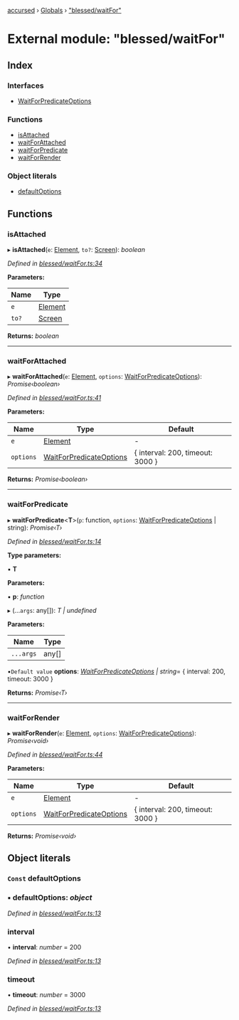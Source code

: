 [accursed](../README.md) › [Globals](../globals.md) › ["blessed/waitFor"](_blessed_waitfor_.md)

# External module: "blessed/waitFor"

## Index

### Interfaces

* [WaitForPredicateOptions](../interfaces/_blessed_waitfor_.waitforpredicateoptions.md)

### Functions

* [isAttached](_blessed_waitfor_.md#isattached)
* [waitForAttached](_blessed_waitfor_.md#waitforattached)
* [waitForPredicate](_blessed_waitfor_.md#waitforpredicate)
* [waitForRender](_blessed_waitfor_.md#waitforrender)

### Object literals

* [defaultOptions](_blessed_waitfor_.md#const-defaultoptions)

## Functions

###  isAttached

▸ **isAttached**(`e`: [Element](../interfaces/_jsx_types_.__global.jsx.element.md), `to?`: [Screen](../classes/_declarations_blessed_d_.widgets.screen.md)): *boolean*

*Defined in [blessed/waitFor.ts:34](https://github.com/cancerberoSgx/accursed/blob/468bf3c/src/blessed/waitFor.ts#L34)*

**Parameters:**

Name | Type |
------ | ------ |
`e` | [Element](../interfaces/_jsx_types_.__global.jsx.element.md) |
`to?` | [Screen](../classes/_declarations_blessed_d_.widgets.screen.md) |

**Returns:** *boolean*

___

###  waitForAttached

▸ **waitForAttached**(`e`: [Element](../interfaces/_jsx_types_.__global.jsx.element.md), `options`: [WaitForPredicateOptions](../interfaces/_blessed_waitfor_.waitforpredicateoptions.md)): *Promise‹boolean›*

*Defined in [blessed/waitFor.ts:41](https://github.com/cancerberoSgx/accursed/blob/468bf3c/src/blessed/waitFor.ts#L41)*

**Parameters:**

Name | Type | Default |
------ | ------ | ------ |
`e` | [Element](../interfaces/_jsx_types_.__global.jsx.element.md) | - |
`options` | [WaitForPredicateOptions](../interfaces/_blessed_waitfor_.waitforpredicateoptions.md) |  { interval: 200, timeout: 3000 } |

**Returns:** *Promise‹boolean›*

___

###  waitForPredicate

▸ **waitForPredicate**<**T**>(`p`: function, `options`: [WaitForPredicateOptions](../interfaces/_blessed_waitfor_.waitforpredicateoptions.md) | string): *Promise‹T›*

*Defined in [blessed/waitFor.ts:14](https://github.com/cancerberoSgx/accursed/blob/468bf3c/src/blessed/waitFor.ts#L14)*

**Type parameters:**

▪ **T**

**Parameters:**

▪ **p**: *function*

▸ (...`args`: any[]): *T | undefined*

**Parameters:**

Name | Type |
------ | ------ |
`...args` | any[] |

▪`Default value`  **options**: *[WaitForPredicateOptions](../interfaces/_blessed_waitfor_.waitforpredicateoptions.md) | string*=  { interval: 200, timeout: 3000 }

**Returns:** *Promise‹T›*

___

###  waitForRender

▸ **waitForRender**(`e`: [Element](../interfaces/_jsx_types_.__global.jsx.element.md), `options`: [WaitForPredicateOptions](../interfaces/_blessed_waitfor_.waitforpredicateoptions.md)): *Promise‹void›*

*Defined in [blessed/waitFor.ts:44](https://github.com/cancerberoSgx/accursed/blob/468bf3c/src/blessed/waitFor.ts#L44)*

**Parameters:**

Name | Type | Default |
------ | ------ | ------ |
`e` | [Element](../interfaces/_jsx_types_.__global.jsx.element.md) | - |
`options` | [WaitForPredicateOptions](../interfaces/_blessed_waitfor_.waitforpredicateoptions.md) |  { interval: 200, timeout: 3000 } |

**Returns:** *Promise‹void›*

## Object literals

### `Const` defaultOptions

### ▪ **defaultOptions**: *object*

*Defined in [blessed/waitFor.ts:13](https://github.com/cancerberoSgx/accursed/blob/468bf3c/src/blessed/waitFor.ts#L13)*

###  interval

• **interval**: *number* = 200

*Defined in [blessed/waitFor.ts:13](https://github.com/cancerberoSgx/accursed/blob/468bf3c/src/blessed/waitFor.ts#L13)*

###  timeout

• **timeout**: *number* = 3000

*Defined in [blessed/waitFor.ts:13](https://github.com/cancerberoSgx/accursed/blob/468bf3c/src/blessed/waitFor.ts#L13)*
